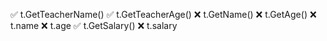 ✅ t.GetTeacherName()
✅ t.GetTeacherAge()
❌ t.GetName()
❌ t.GetAge()
❌ t.name
❌ t.age
✅ t.GetSalary()
❌ t.salary
